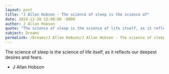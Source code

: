 ```yaml
---
layout: post
title: "J Allan Hobson - The science of sleep is the science of"
date: 2024-12-28 12:00:00 -0000
author: J Allan Hobson
quote: "The science of sleep is the science of life itself, as it reflects our deepest desires and fears."
subject: Dreams
permalink: /Dreams/J Allan Hobson/J Allan Hobson - The science of sleep is the science of
---
```


The science of sleep is the science of life itself, as it reflects our deepest desires and fears.

- J Allan Hobson
